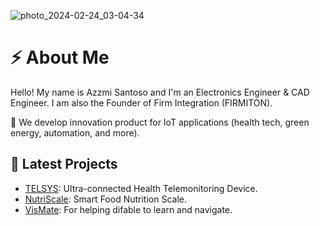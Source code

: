 ![photo_2024-02-24_03-04-34](https://github.com/ariefazzmi/ariefazzmi/assets/75991391/24bc2f10-1941-4145-b61a-80613a091bbd)

# ⚡ About Me
Hello! My name is Azzmi Santoso and I'm an Electronics Engineer & CAD Engineer.
I am also the Founder of Firm Integration (FIRMITON).

🔸 We develop innovation product for IoT applications (health tech, green energy, automation, and more).

## 🧪 Latest Projects

- [TELSYS](https://github.com/firmiton-code/TELSYS): Ultra-connected Health Telemonitoring Device. 
- [NutriScale](https://github.com/firmiton-code/smart-scaller): Smart Food Nutrition Scale.
- [VisMate](https://github.com/firmiton-code/vismate): For helping difable to learn and navigate. 
